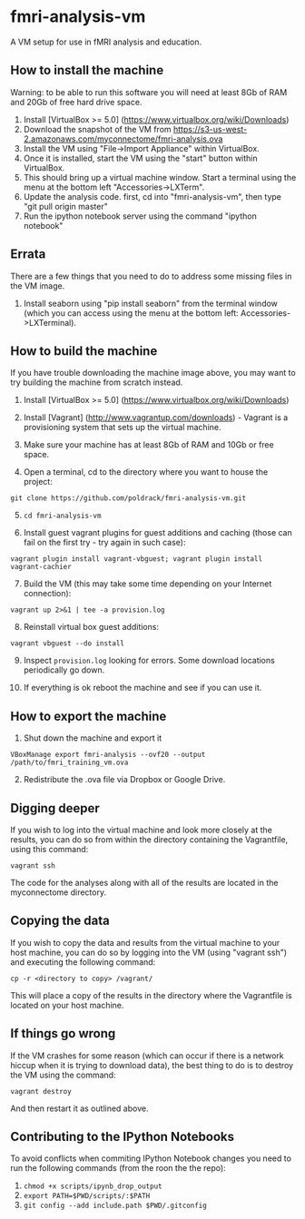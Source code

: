 # fmri-analysis-vm
A VM setup for use in fMRI analysis and education.

## How to install the machine
Warning: to be able to run this software you will need at least 8Gb of RAM and 20Gb of free hard drive space.

1. Install [VirtualBox >= 5.0] (https://www.virtualbox.org/wiki/Downloads)
2. Download the snapshot of the VM from https://s3-us-west-2.amazonaws.com/myconnectome/fmri-analysis.ova
3. Install the VM using "File->Import Appliance" within VirtualBox.
4. Once it is installed, start the VM using the "start" button within VirtualBox.
5. This should bring up a virtual machine window.  Start a terminal using the menu at the bottom left "Accessories->LXTerm".
6. Update the analysis code.  first, cd into "fmri-analysis-vm", then type "git pull origin master"
6. Run the ipython notebook server using the command "ipython notebook"

## Errata

There are a few things that you need to do to address some missing files in the VM image.

1.  Install seaborn using "pip install seaborn" from the terminal window (which you can access using the menu at the bottom left: Accessories->LXTerminal).


## How to build the machine

If you have trouble downloading the machine image above, you may want to try building the machine from scratch instead.

1. Install [VirtualBox >= 5.0] (https://www.virtualbox.org/wiki/Downloads)

2. Install [Vagrant] (http://www.vagrantup.com/downloads) - Vagrant is a provisioning system that sets up the virtual machine.

3. Make sure your machine has at least 8Gb of RAM and 10Gb or free space.

4. Open a terminal, cd to the directory where you want to house the project:

  `git clone https://github.com/poldrack/fmri-analysis-vm.git`

5. `cd fmri-analysis-vm`

6. Install guest vagrant plugins for guest additions and caching (those can fail on the first try - try again in such case):

  `vagrant plugin install vagrant-vbguest; vagrant plugin install vagrant-cachier`

7. Build the VM (this may take some time depending on your Internet connection):

  `vagrant up 2>&1 | tee -a provision.log`

8. Reinstall virtual box guest additions:

  `vagrant vbguest --do install`

9. Inspect `provision.log` looking for errors. Some download locations periodically go down.

10. If everything is ok reboot the machine and see if you can use it.

## How to export the machine

1. Shut down the machine and export it

  `VBoxManage export fmri-analysis --ovf20 --output /path/to/fmri_training_vm.ova`

2. Redistribute the .ova file via Dropbox or Google Drive.

## Digging deeper

If you wish to log into the virtual machine and look more closely at the results, you can do so from within the directory containing the Vagrantfile, using this command:

`vagrant ssh`

The code for the analyses along with all of the results are located in the myconnectome directory.

## Copying the data

If you wish to copy the data and results from the virtual machine to your host machine, you can do so by logging into the VM (using "vagrant ssh") and executing the following command:

`cp -r <directory to copy> /vagrant/`

This will place a copy of the results in the directory where the Vagrantfile is located on your host machine.

## If things go wrong

If the VM crashes for some reason (which can occur if there is a network hiccup when it is trying to download data), the best thing to do is to destroy the VM using the command:

`vagrant destroy`

And then restart it as outlined above.  

## Contributing to the IPython Notebooks
To avoid conflicts when commiting IPython Notebook changes you need to run the following commands (from the roon the the repo):

1. `chmod +x scripts/ipynb_drop_output`
2. `export PATH=$PWD/scripts/:$PATH`
3. `git config --add include.path $PWD/.gitconfig`
